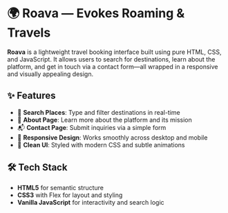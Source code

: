 # 🌍 Roava — Evokes Roaming & Travels

**Roava** is a lightweight travel booking interface built using pure HTML, CSS, and JavaScript. It allows users to search for destinations, learn about the platform, and get in touch via a contact form—all wrapped in a responsive and visually appealing design.

## ✨ Features

- 🔎 **Search Places**: Type and filter destinations in real-time
- 📄 **About Page**: Learn more about the platform and its mission
- 📬 **Contact Page**: Submit inquiries via a simple form
- 📱 **Responsive Design**: Works smoothly across desktop and mobile
- 🎨 **Clean UI**: Styled with modern CSS and subtle animations

## 🛠️ Tech Stack

- **HTML5** for semantic structure
- **CSS3** with Flex for layout and styling
- **Vanilla JavaScript** for interactivity and search logic


